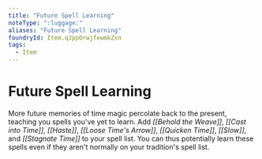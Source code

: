 ```yaml
---
title: "Future Spell Learning"
noteType: ":luggage:"
aliases: "Future Spell Learning"
foundryId: Item.qJppOrwjfewmkZsn
tags:
  - Item
---
```


# Future Spell Learning

More future memories of time magic percolate back to the present, teaching you spells you've yet to learn. Add _[[Behold the Weave]]_, _[[Cast into Time]]_, _[[Haste]]_, _[[Loose Time's Arrow]]_, _[[Quicken Time]]_, _[[Slow]]_, and _[[Stagnate Time]]_ to your spell list. You can thus potentially learn these spells even if they aren't normally on your tradition's spell list.
